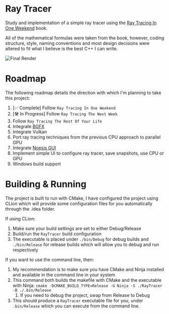# Ray Tracer

Study and implementation of a simple ray tracer using the [Ray Tracing In One Weekend](https://raytracing.github.io/books/RayTracingInOneWeekend.html) book.

All of the mathematical formulas were taken from the book, however, coding structure, style, naming conventions and most design
decisions were altered to fit what I believe is the best C++ I can write.

![Final Render](https://github.com/azerkail/RayTracer/blob/main/Renders/2024-05-19.ppm)

# Roadmap

The following roadmap details the direction with which I'm planning to take this project:
1. [✅ Complete] Follow `Ray Tracing In One Weekend`
2. [🛠️ In Progress] Follow `Ray Tracing The Next Week`
3. Follow `Ray Tracing The Rest Of Your Life`
4. Integrate [BGFX](https://github.com/bkaradzic/bgfx)
5. Integrate Vulkan
6. Port ray tracing techniques from the previous CPU approach to parallel GPU
7. Integrate [Noesis GUI](https://www.noesisengine.com/)
8. Implement simple UI to configure ray tracer, save snapshots, use CPU or GPU
9. Windows build support

# Building & Running

The project is built to run with CMake, I have configured the project using CLion which will provide some configuration
files for you automatically through the .idea folder.

If using CLion:
1. Make sure your build settings are set to either Debug/Release
2. Build/run the `RayTracer` build configuration 
3. The executable is placed under `./bin/Debug` for debug builds and `./bin/Release`
for release builds which will allow you to debug and run respectively

If you want to use the command line, then:
1. My recommendation is to make sure you have CMake and Ninja installed and available in the command line in your system
2. This command both builds the makefile with CMake and the executable with Ninja: `cmake -DCMAKE_BUILD_TYPE=Release -G Ninja -S ./RayTracer -B ./.bin/Release`
   1. If you need to debug the project, swap from Release to Debug 
3. This should produce a `RayTracer` executable file for you, under `.bin/Release` which you can execute from the command line.
